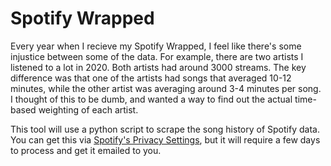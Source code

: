 # Spotify Wrapped
Every year when I recieve my Spotify Wrapped, I feel like there's some injustice between some of the data. For example, there are two artists I listened to a lot in 2020. Both artists had around 3000 streams. The key difference was that one of the artists had songs that averaged 10-12 minutes, while the other artist was averaging around 3-4 minutes per song. I thought of this to be dumb, and wanted a way to find out the actual time-based weighting of each artist.

This tool will use a python script to scrape the song history of Spotify data. You can get this via [Spotify's Privacy Settings](https://www.spotify.com/us/account/privacy/), but it will require a few days to process and get it emailed to you.
